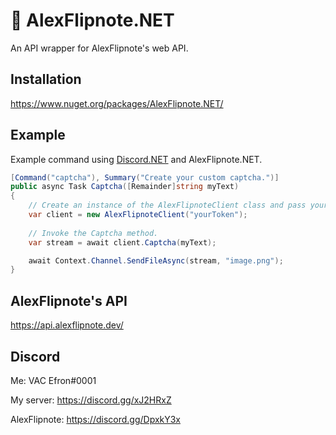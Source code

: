 # 🍃 AlexFlipnote.NET
An API wrapper for AlexFlipnote's web API.

## Installation
https://www.nuget.org/packages/AlexFlipnote.NET/

## Example
Example command using [Discord.NET](https://github.com/discord-net/Discord.Net) and AlexFlipnote.NET.
```csharp
[Command("captcha"), Summary("Create your custom captcha.")]
public async Task Captcha([Remainder]string myText)
{
    // Create an instance of the AlexFlipnoteClient class and pass your token to the constructor.
    var client = new AlexFlipnoteClient("yourToken");
    
    // Invoke the Captcha method.
    var stream = await client.Captcha(myText); 

    await Context.Channel.SendFileAsync(stream, "image.png");
}
```

## AlexFlipnote's API
https://api.alexflipnote.dev/

## Discord
Me: VAC Efron#0001

My server: https://discord.gg/xJ2HRxZ

AlexFlipnote: https://discord.gg/DpxkY3x

